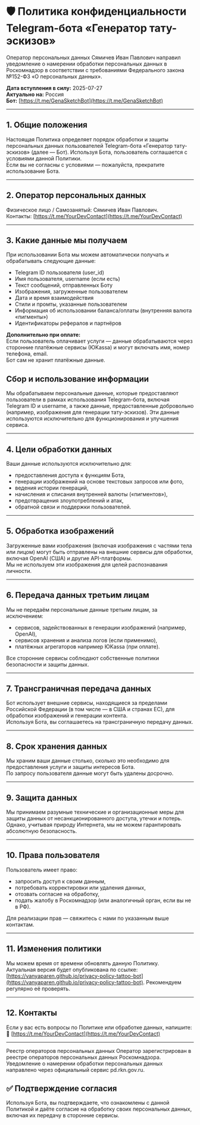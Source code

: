 # 🛡️ Политика конфиденциальности Telegram-бота «Генератор тату-эскизов»  
Оператор персональных данных Сямичев Иван Павлович направил уведомление о намерении обработки персональных данных в Роскомнадзор в соответствии с требованиями Федерального закона №152-ФЗ «О персональных данных».

**Дата вступления в силу:** 2025-07-27  
**Актуально на:** Россия  
**Бот:** [https://t.me/GenaSketchBot](https://t.me/GenaSketchBot)

---

## 1. Общие положения

Настоящая Политика определяет порядок обработки и защиты персональных данных пользователей Telegram-бота «Генератор тату-эскизов» (далее — Бот). Используя Бота, пользователь соглашается с условиями данной Политики.  
Если вы не согласны с условиями — пожалуйста, прекратите использование Бота.

---

## 2. Оператор персональных данных

Физическое лицо / Самозанятый: Сямичев Иван Павлович.  
Контакты: [https://t.me/YourDevContact](https://t.me/YourDevContact)

---

## 3. Какие данные мы получаем

При использовании Бота мы можем автоматически получать и обрабатывать следующие данные:

- Telegram ID пользователя (user_id)  
- Имя пользователя, username (если есть)  
- Текст сообщений, отправленных Боту  
- Изображения, загруженные пользователем  
- Дата и время взаимодействия  
- Стили и промты, указанные пользователем  
- Информация об использовании баланса/оплаты (внутренняя валюта «пигменты»)  
- Идентификаторы рефералов и партнёров

**Дополнительно при оплате:**  
Если пользователь оплачивает услуги — данные обрабатываются через сторонние платёжные сервисы (ЮKassa) и могут включать имя, номер телефона, email.  
Бот сам не хранит платёжные данные.  

## Сбор и использование информации

Мы обрабатываем персональные данные, которые предоставляют пользователи в рамках использования Telegram-бота, включая Telegram ID и username, а также данные, предоставленные добровольно (например, изображения для генерации тату-эскизов). Эти данные используются исключительно для функционирования и улучшения сервиса.

---

## 4. Цели обработки данных

Ваши данные используются исключительно для:

- предоставления доступа к функциям Бота,  
- генерации изображений на основе текстовых запросов или фото,  
- ведения истории генераций,  
- начисления и списания внутренней валюты («пигментов»),  
- предотвращения злоупотреблений и атак,  
- обратной связи и поддержки пользователей.

---

## 5. Обработка изображений

Загруженные вами изображения (включая изображения с частями тела или лицом) могут быть отправлены на внешние сервисы для обработки, включая OpenAI (США) и другие API-платформы.  
Мы не используем эти изображения для целей распознавания личности.

---

## 6. Передача данных третьим лицам

Мы не передаём персональные данные третьим лицам, за исключением:

- сервисов, задействованных в генерации изображений (например, OpenAI),  
- сервисов хранения и анализа логов (если применимо),  
- платёжных агрегаторов например ЮKassa (при оплате).  

Все сторонние сервисы соблюдают собственные политики безопасности и защиты данных.

---

## 7. Трансграничная передача данных

Бот использует внешние сервисы, находящиеся за пределами Российской Федерации (в том числе — в США и странах ЕС), для обработки изображений и генерации контента.  
Используя Бота, вы соглашаетесь на трансграничную передачу данных.

---

## 8. Срок хранения данных

Мы храним ваши данные столько, сколько это необходимо для предоставления услуги и защиты интересов Бота.  
По запросу пользователя данные могут быть удалены досрочно.

---

## 9. Защита данных

Мы принимаем разумные технические и организационные меры для защиты данных от несанкционированного доступа, утечки и потерь.  
Однако, учитывая природу Интернета, мы не можем гарантировать абсолютную безопасность.

---

## 10. Права пользователя

Пользователь имеет право:

- запросить доступ к своим данным,  
- потребовать корректировки или удаления данных,  
- отозвать согласие на обработку,  
- подать жалобу в Роскомнадзор (или аналогичный орган, если вы не в РФ).  

Для реализации прав — свяжитесь с нами по указанным выше контактам.

---

## 11. Изменения политики

Мы можем время от времени обновлять данную Политику.  
Актуальная версия будет опубликована по ссылке: [https://vanyaparen.github.io/privacy-policy-tattoo-bot](https://vanyaparen.github.io/privacy-policy-tattoo-bot). 
Рекомендуем регулярно её проверять.

---

## 12. Контакты

Если у вас есть вопросы по Политике или обработке данных, напишите:  
📩 [https://t.me/YourDevContact](https://t.me/YourDevContact)

---  
Реестр операторов персональных данных
Оператор зарегистрирован в реестре операторов персональных данных Роскомнадзора. Уведомление о намерении обработки персональных данных направлено через официальный сервис pd.rkn.gov.ru.

## ✅ Подтверждение согласия

Используя Бота, вы подтверждаете, что ознакомлены с данной Политикой и даёте согласие на обработку своих персональных данных, включая их передачу в сторонние сервисы.

